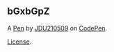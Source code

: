 bGxbGpZ
-------


A [Pen](https://codepen.io/JDU210509/pen/bGxbGpZ) by [JDU210509](https://codepen.io/JDU210509) on [CodePen](https://codepen.io).

[License](https://codepen.io/license/pen/bGxbGpZ).